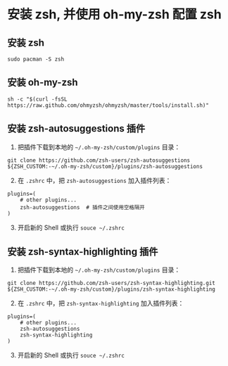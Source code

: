 # 安装 zsh, 并使用 oh-my-zsh 配置 zsh

## 安装 zsh

```shell
sudo pacman -S zsh
```

## 安装 oh-my-zsh

```shell
sh -c "$(curl -fsSL https://raw.github.com/ohmyzsh/ohmyzsh/master/tools/install.sh)"
```

## 安装 zsh-autosuggestions 插件

1. 把插件下载到本地的 `~/.oh-my-zsh/custom/plugins` 目录：

```shell
git clone https://github.com/zsh-users/zsh-autosuggestions ${ZSH_CUSTOM:-~/.oh-my-zsh/custom}/plugins/zsh-autosuggestions
```

2. 在 `.zshrc` 中，把 `zsh-autosuggestions` 加入插件列表：

```text
plugins=(
    # other plugins...
    zsh-autosuggestions  # 插件之间使用空格隔开
)
```

3. 开启新的 Shell 或执行 `souce ~/.zshrc`


## 安装 zsh-syntax-highlighting 插件

1. 把插件下载到本地的 `~/.oh-my-zsh/custom/plugins` 目录：

```shell
git clone https://github.com/zsh-users/zsh-syntax-highlighting.git ${ZSH_CUSTOM:-~/.oh-my-zsh/custom}/plugins/zsh-syntax-highlighting
```

2. 在 `.zshrc` 中，把 `zsh-syntax-highlighting` 加入插件列表：

```text
plugins=(
    # other plugins...
    zsh-autosuggestions
    zsh-syntax-highlighting
)
```

3. 开启新的 Shell 或执行 `souce ~/.zshrc`


